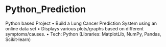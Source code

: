 # Python_Prediction
Python based Project • Build a Lung Cancer Prediction System using an online data set • Displays various plots/graphs based on different symptoms/causes. • Tech: Python (Libraries: MatplotLib, NumPy, Pandas, Scikit‑learn)
